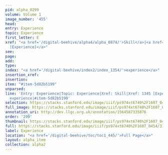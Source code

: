 ```yaml
---
pid: alpha_0299
volume: Volume 1
image_number: '455'
head: 
entry: Experience
topic: Experience
first_letter: E
xref: "<a href='/digital-beehive/alpha4/alpha_0874/'>Skill</a>|<a href='/digital-beehive/toc/toc2_262/'>1345
  [Experience]</a>"
see: 
page: 
add: 
type: 
index: "<a href='/digital-beehive/index2/index_1354/'>experience</a>"
insertion_xref: 
insertion: 
item: "#item-5d82b5199"
unparsed: 
line: 'Entry: Experience|Topic: Experience|Xref: Skill|Xref: 1345 [Experience]|Index:
  experience|#item-5d82b5199'
selection: https://stacks.stanford.edu/image/iiif/ps974xt6740%2F1607_0454/375,1067,3107,629/full/0/default.jpg
full_image: https://stacks.stanford.edu/image/iiif/ps974xt6740%2F1607_0454/full/full/0/default.jpg
annotation_uri: http://dev.llgc.org.uk/annotation/1564587335876
order: '299'
thumbnail: https://stacks.stanford.edu/image/iiif/ps974xt6740%2F1607_0454/375,1067,600,180/250,/0/default.jpg
full: https://stacks.stanford.edu/image/iiif/ps974xt6740%2F1607_0454/375,1067,3107,629/full/0/default.jpg
label: Experience
location: "<a href='/digital-beehive/toc/toc1_445/'>Full Page</a>"
layout: alpha_item
collection: alpha2
---
```

